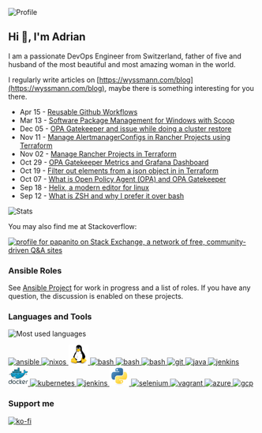 ![Profile](https://komarev.com/ghpvc/?username=papanito&label=Profile%20views&color=0e75b6&style)

## Hi 👋, I'm Adrian

I am a passionate DevOps Engineer from Switzerland, father of five and husband of the most beautiful and most amazing woman in the world.

I regularly write articles on [https://wyssmann.com/blog](https://wyssmann.com/blog), maybe there is something interesting for you there.

<!-- feed start -->
- Apr 15 - [Reusable Github Workflows](https://wyssmann.com/blog/2023/04/reusable-github-workflows/)
- Mar 13 - [Software Package Management for Windows with Scoop](https://wyssmann.com/blog/2023/03/software-package-management-for-windows-with-scoop/)
- Dec 05 - [OPA Gatekeeper and issue while doing a cluster restore](https://wyssmann.com/blog/2022/12/opa-gatekeeper-and-issue-while-doing-a-cluster-restore/)
- Nov 11 - [Manage AlertmanagerConfigs in Rancher Projects using Terraform](https://wyssmann.com/blog/2022/11/manage-alertmanagerconfigs-in-rancher-projects-using-terraform/)
- Nov 02 - [Manage Rancher Projects in Terraform](https://wyssmann.com/blog/2022/11/manage-rancher-projects-in-terraform/)
- Oct 29 - [OPA Gatekeeper Metrics and Grafana Dashboard](https://wyssmann.com/blog/2022/10/opa-gatekeeper-metrics-and-grafana-dashboard/)
- Oct 19 - [Filter out elements from a json object in in Terraform](https://wyssmann.com/blog/2022/10/filter-out-elements-from-a-json-object-in-in-terraform/)
- Oct 07 - [What is Open Policy Agent (OPA) and OPA Gatekeeper](https://wyssmann.com/blog/2022/10/what-is-open-policy-agent-opa-and-opa-gatekeeper/)
- Sep 18 - [Helix, a modern editor for linux](https://wyssmann.com/blog/2022/09/helix-a-modern-editor-for-linux/)
- Sep 12 - [What is ZSH and why I prefer it over bash](https://wyssmann.com/blog/2022/09/what-is-zsh-and-why-i-prefer-it-over-bash/)
<!-- feed end -->

![Stats](https://github-readme-stats.vercel.app/api?username=papanito&show_icons=true&locale=en)

You may also find me at Stackoverflow:

<a href="https://stackexchange.com/users/81550/papanito"><img src="https://stackexchange.com/users/flair/81550.png" width="208" height="58" alt="profile for papanito on Stack Exchange, a network of free, community-driven Q&amp;A sites" title="profile for papanito on Stack Exchange, a network of free, community-driven Q&amp;A sites" /></a>

### Ansible Roles

See [Ansible Project](https://github.com/users/papanito/projects/3) for work in progress and a list of roles. If you have any question, the discussion is enabled on these projects.

### Languages and Tools

![Most used languages](https://github-readme-stats.vercel.app/api/top-langs?username=papanito&show_icons=true&locale=en&layout=compact)

<p align="left"> <a href="https://ansible.com" target="_blank"> <img src="https://www.vectorlogo.zone/logos/ansible/ansible-icon.svg" alt="ansible" width="40" height="40"/> </a> 
<a href="https://nixos.org" target="_blank"> <img src="https://www.vectorlogo.zone/logos/nixos/nixos-icon.svg" alt="nixos" width="40" height="40"/> </a> 
<a href="https://www.linux.org/" target="_blank"> <img src="https://raw.githubusercontent.com/devicons/devicon/master/icons/linux/linux-original.svg" alt="linux" width="40" height="40"/> </a>
<a href="https://sourceforge.net/projects/zsh/" target="_blank"> <img src="https://raw.githubusercontent.com/gilbarbara/logos/main/logos/zsh.svg" alt="bash" width="40" height="40"/> </a>
<a href="https://wiki.zshell.dev/" target="_blank"> <img src="https://avatars.githubusercontent.com/u/93575852?s=200&v=4" alt="bash" width="40" height="40"/> </a>
<a href="https://www.gnu.org/software/bash/" target="_blank"> <img src="https://www.vectorlogo.zone/logos/gnu_bash/gnu_bash-icon.svg" alt="bash" width="40" height="40"/> </a>
<a href="https://git-scm.com/" target="_blank"> <img src="https://www.vectorlogo.zone/logos/git-scm/git-scm-icon.svg" alt="git" width="40" height="40"/> </a>
<a href="https://www.java.com" target="_blank"> <img src="https://www.vectorlogo.zone/logos/java/java-icon.svg" alt="java" width="40" height="40"/> </a>
<a href="https://www.jenkins.io" target="_blank"> <img src="https://www.vectorlogo.zone/logos/jenkins/jenkins-icon.svg" alt="jenkins" width="40" height="40"/> </a>
<a href="https://www.docker.com/" target="_blank"> <img src="https://raw.githubusercontent.com/devicons/devicon/master/icons/docker/docker-original-wordmark.svg" alt="docker" width="40" height="40"/> </a>
<a href="https://kubernetes.io" target="_blank"> <img src="https://www.vectorlogo.zone/logos/kubernetes/kubernetes-icon.svg" alt="kubernetes" width="40" height="40"/> </a>
<a href="https://rancher.com" target="_blank"> <img src="https://www.vectorlogo.zone/logos/rancher/rancher-icon.svg" alt="jenkins" width="40" height="40"/> </a>
<a href="https://www.python.org" target="_blank"> <img src="https://raw.githubusercontent.com/devicons/devicon/master/icons/python/python-original.svg" alt="python" width="40" height="40"/> </a>
<a href="https://www.selenium.dev" target="_blank"> <img src="https://raw.githubusercontent.com/detain/svg-logos/780f25886640cef088af994181646db2f6b1a3f8/svg/selenium-logo.svg" alt="selenium" width="40" height="40"/> </a>
<a href="https://www.vagrantup.com/" target="_blank"> <img src="https://www.vectorlogo.zone/logos/vagrantup/vagrantup-icon.svg" alt="vagrant" width="40" height="40"/> </a>
<a href="https://azure.microsoft.com/en-in/" target="_blank"> <img src="https://www.vectorlogo.zone/logos/microsoft_azure/microsoft_azure-icon.svg" alt="azure" width="40" height="40"/> </a>
<a href="https://cloud.google.com" target="_blank"> <img src="https://www.vectorlogo.zone/logos/google_cloud/google_cloud-icon.svg" alt="gcp" width="40" height="40"/> </a>
</p>

### Support me

[![ko-fi](https://ko-fi.com/img/githubbutton_sm.svg)](https://ko-fi.com/E1E840H5P)
